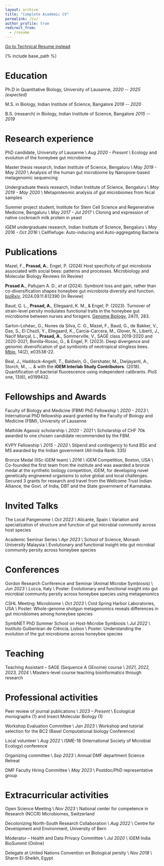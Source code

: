```yaml
---
layout: archive
title: "Complete Academic CV"
permalink: /cv/
author_profile: true
redirect_from:
  - /resume
---
```


[Go to Technical Resume instead](/technical-resume/)

{% include base_path %}
<!-- [Go to Consulting-style Resume](/consulting-resume/) -->

Education
======

<!-- | Degree                       | Institution                            | Duration                |
| ---------------------------- | -------------------------------------- | ----------------------- |
| Ph.D in Quantitative Biology | University of Lausanne                 | 2020 -- 2025 (expected) |
| M.S. in Biology              | Indian Institute of Science, Bangalore | 2019 -- 2020            |
| B.S. (research) in Biology   | Indian Institute of Science, Bangalore | 2015 -- 2019            | -->

Ph.D in Quantitative Biology, University of Lausanne, _2020 -- 2025 (expected)_

M.S. in Biology, Indian Institute of Science, Bangalore _2019 -- 2020_

B.S. (research) in Biology, Indian Institute of Science, Bangalore _2015 -- 2019_

Research experience
======

PhD candidate, University of Lausanne \\
_Aug 2020 - Present_ \\
Ecology and evolution of the honeybee gut microbiome

Master thesis research, Indian Institute of Science, Bengaluru \\
_May 2019 - May 2020_ \\
Analysis of the human gut microbiome by Nanopore-based metagenomic sequencing

Undergraduate thesis research, Indian Institute of Science, Bengaluru \\
_May 2019 - May 2020_ \\
Metaproteomic analysis of gut microbiomes from fecal samples

Summer project student, Institute for Stem Cell Science and Regenerative Medicine, Bengaluru \\
_May 2017 - Jul 2017_ \\
Cloning and expression of native cockroach milk protein in yeast
  
iGEM undergraduate research, Indian Institute of Science, Bengaluru \\
_May 2016 - Oct 2016_ \\
Cellfiefuge: Auto-inducing and Auto-aggregating Bacteria


<a id="publications"></a>

Publications
======

Mazel, F., **Prasad, A.**, Engel, P. (2024) Host specificity of gut microbiota associated with social bees: patterns and processes. Microbiology and Molecular Biology Reviews (In Review)

**Prasad A.**, Pallujam A. D., _et al_ (2024). Symbiont loss and gain, rather than co-diversification shapes honeybee gut microbiota diversity and function. [bioRxiv](https://doi.org/10.1101/2024.09.11.612390), 2024.09.11.612390 (In Review)

Baud, G. L., **Prasad, A.**, Ellegaard, K. M., & Engel, P. (2023). Turnover of strain-level persity modulates functional traits in the honeybee gut microbiome between nurses and foragers. [Genome Biology](https://doi.org/10.1186/s13059-023-03131-4), 24(1), 283.

Sarton-Lohéac, G., Nunes da Silva, C. G., Mazel, F., Baud, G., de Bakker, V., Das, S., El Chazli, Y., Ellegaard, K., Carcia-Carcera, M., Glover, N., Liberti, J., Nacif Marçal, L., **Prasad, A.**, Sommerville, V., SAGE class 2019-2020 and 2020-2021, Bonilla-Rosso, G., & Engel, P. (2023). Deep divergence and genomic diversification of gut symbionts of neotropical stingless bees. [Mbio](https://doi.org/10.1128/mbio.03538-22), 14(2), e03538-22.

Beal, J., Haddock-Angelli, T., Baldwin, G., Gershater, M., Dwijayanti, A., Storch, M., ... & with the **iGEM Interlab Study Contributors**. (2018). Quantification of bacterial fluorescence using independent calibrants. PloS one, 13(6), e0199432.


Fellowships and Awards
======

Faculty of Biology and Medicine (FBM) PhD Fellowship \\
_2020 - 2023_ \\
International PhD fellowship award granted by the Faculty of Biology and Medicine (FBM), University of Lausanne

Mathilde Agassiz scholarship \\
_2020 - 2021_ \\
Scholarship of CHF 70k awarded to one chosen candidate recommended by the FBM.

KVPY Fellowship \\
_2015 - 2020_ \\
Stipend and contingency to fund BSc and MS awarded by the Indian government (All-India Rank: 335)

Bronze Medal (IISc iGEM team) \\
_2016_ \\
iGEM Competition, Boston, USA \\
Co-founded the first team from the institute and was awarded a bronze medal at the synthetic biology competition, iGEM, for developing novel genetically engineered organisms to solve global and local challenges. Secured 3 grants for research and travel from the Wellcome Trust Indian Alliance, the Govt. of India, DBT and the State government of Karnataka.
  
Invited Talks
======

The Local Pangenome \\
_Oct 2023_ \\
Alicante, Spain \\
Variation and specialization of structure and function of gut microbial community across host species

Academic Seminar Series \\
_Apr 2023_ \\
School of Science, Monash University Malaysia \\
Evolutionary and functional insight into gut microbial community persity across honeybee species

Conferences
======

Gordon Research Conference and Seminar (Animal Microbe Symbiosis) \\
_Jun 2023_ \\
Lucca, Italy \\
Poster: Evolutionary and functional insight into gut microbial community persity across honeybee species using metagenomics

CSHL Meeting: Microbiome \\
_Oct 2023_ \\
Cold Spring Harbor Laboratories, USA \\
Poster: Whole-genome shotgun metagenomics reveals differences in gut microbiomes among honeybee species

SymbNET PhD Summer School on Host-Microbe Symbiosis \\
_Jul 2022_ \\
Instituto Gulbenkian de Ciência, Lisbon \\
Poster: Understanding the evolution of the gut microbiome across honeybee species

Teaching
======

Teaching Assistant – SAGE (Sequence A GEnome) course \\
_2021, 2022, 2023, 2024_ \\
Masters-level course teaching bioinformatics through research

Professional activities
======

Peer review of journal publications \\
_2023 – Present_ \\
Ecological monographs (1) and Insect Molecular Biology (1)

Workshop Evaluation Committee \\
_Jan 2023_ \\
Workshop and tutorial selection for the BC2 (Basel Computational biology Conference)

Local volunteer \\
_Aug 2022_ \\
ISME-18 (International Society of Microbial Ecology) conference

Organizing committee \\
_Sep 2023_ \\
Annual DMF department Science Retreat

DMF Faculty Hiring Committee  \\
_May 2023_ \\
Postdoc/PhD representative group

Extracurricular activities
======

Open Science Meeting \\
_Nov 2023_ \\
National center for competence in Research (NCCR) Microbiomes, Switzerland

Decolonizing North-South Research Collaboration \\
_Aug 2022_ \\
Centre for Development and Environment, University of Bern


Moderator – Health and Data Privacy Committee  \\
_Jul 2020_ \\
iGEM India BioSummit (Online)

Delegate at United Nations Convention on Biological persity  \\
_Nov 2018_ \\
Sharm El-Sheikh, Egypt